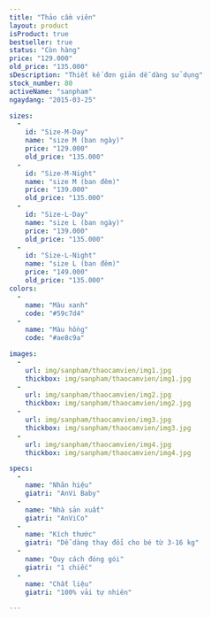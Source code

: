 ```yaml
---
title: "Thảo cầm viên"
layout: product
isProduct: true
bestseller: true
status: "Còn hàng"
price: "129.000"
old_price: "135.000"
sDescription: "Thiết kế đơn giản dễ dàng sử dụng"
stock_number: 80
activeName: "sanpham"
ngaydang: "2015-03-25"

sizes:
  -
    id: "Size-M-Day"
    name: "size M (ban ngày)"
    price: "129.000"
    old_price: "135.000"
  -
    id: "Size-M-Night"
    name: "size M (ban đêm)"
    price: "139.000"
    old_price: "135.000"
  -
    id: "Size-L-Day"
    name: "size L (ban ngày)"
    price: "139.000"
    old_price: "135.000"
  -
    id: "Size-L-Night"
    name: "size L (ban đêm)"
    price: "149.000"
    old_price: "135.000"
colors:
  -
    name: "Màu xanh"
    code: "#59c7d4"
  -
    name: "Màu hồng"
    code: "#ae8c9a"

images:
  -
    url: img/sanpham/thaocamvien/img1.jpg
    thickbox: img/sanpham/thaocamvien/img1.jpg
  -
    url: img/sanpham/thaocamvien/img2.jpg
    thickbox: img/sanpham/thaocamvien/img2.jpg
  -
    url: img/sanpham/thaocamvien/img3.jpg
    thickbox: img/sanpham/thaocamvien/img3.jpg
  -
    url: img/sanpham/thaocamvien/img4.jpg
    thickbox: img/sanpham/thaocamvien/img4.jpg

specs:
  -
    name: "Nhãn hiệu"
    giatri: "AnVi Baby"
  -
    name: "Nhà sản xuất"
    giatri: "AnViCo"
  -
    name: "Kích thước"
    giatri: "Dễ dàng thay đổi cho bé từ 3-16 kg"
  -
    name: "Quy cách đóng gói"
    giatri: "1 chiếc"
  -
    name: "Chất liệu"
    giatri: "100% vải tự nhiên"

---
```

